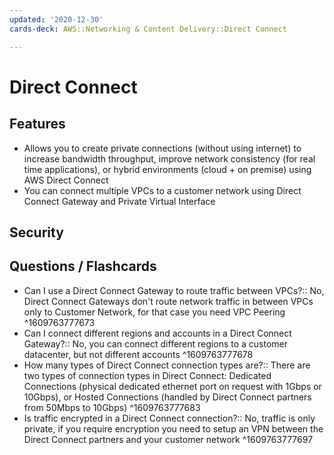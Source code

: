 ```yaml
---
updated: '2020-12-30'
cards-deck: AWS::Networking & Content Delivery::Direct Connect

---
```


# Direct Connect

## Features

- Allows you to create private connections (without using internet) to increase bandwidth throughput, improve network consistency (for real time applications), or hybrid environments (cloud + on premise) using AWS Direct Connect
- You can connect multiple VPCs to a customer network using Direct Connect Gateway and Private Virtual Interface

## Security

## Questions / Flashcards

- Can I use a Direct Connect Gateway to route traffic between VPCs?:: No, Direct Connect Gateways don't route network traffic in between VPCs only to Customer Network, for that case you need VPC Peering
^1609763777673
- Can I connect different regions and accounts in a Direct Connect Gateway?:: No, you can connect different regions to a customer datacenter, but not different accounts
^1609763777678
- How many types of Direct Connect connection types are?:: There are two types of connection types in Direct Connect: Dedicated Connections (physical dedicated ethernet port on request with 1Gbps or 10Gbps), or Hosted Connections (handled by Direct Connect partners from 50Mbps to 10Gbps)
^1609763777683
- Is traffic encrypted in a Direct Connect connection?:: No, traffic is only private, if you require encryption you need to setup an VPN between the Direct Connect partners and your customer network
^1609763777697
